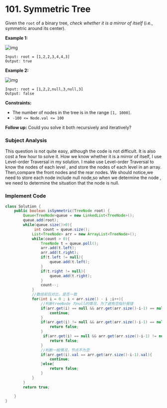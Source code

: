 # 101. Symmetric Tree

Given the `root` of a binary tree, *check whether it is a mirror of itself* (i.e., symmetric around its center).

 

**Example 1:**

![img](https://assets.leetcode.com/uploads/2021/02/19/symtree1.jpg)

```
Input: root = [1,2,2,3,4,4,3]
Output: true
```

**Example 2:**

![img](https://assets.leetcode.com/uploads/2021/02/19/symtree2.jpg)

```
Input: root = [1,2,2,null,3,null,3]
Output: false
```

 

**Constraints:**

- The number of nodes in the tree is in the range `[1, 1000]`.
- `-100 <= Node.val <= 100`

 

**Follow up:** Could you solve it both recursively and iteratively?



### Subject Analysis

This question is not quite easy, although the code is not difficult. It is also cost a few hour to solve it. How we know whether it is a mirror of itself, I use Level-order Traversal in my solution. I make use Level-order Traversal to know the nodes of each level , and store the nodes of each level in an array. Then,compare the front nodes and the rear nodes. We should notice,we need to store each node include null node,so when we determine the node , we need to determine the situation that the node is null.

### Implement Code

```java
class Solution {
    public boolean isSymmetric(TreeNode root) {
        Queue<TreeNode>queue = new LinkedList<TreeNode>();
        queue.add(root);
        while(queue.size()>0){
             int count = queue.size();
            List<TreeNode> arr = new ArrayList<TreeNode>();
            while(count > 0){
                TreeNode t = queue.poll();
                arr.add(t.left);
                arr.add(t.right);
                if(t.left != null){
                    queue.add(t.left);
                }
                if(t.right != null){
                    queue.add(t.right);
                }
                count--;
            }
            //数组前后对比，是否一致
            for(int i = 0 ; i < arr.size() - i ;i++){
                //判断treeNode 为null的情况，为了避免空指针报错
                if(arr.get(i) == null && arr.get(arr.size()-i-1) == null){
                    continue;
                }
                if(arr.get(i) != null && arr.get(arr.size()-i-1) == null){
                    return false;
                }
                 if(arr.get(i) == null && arr.get(arr.size()-i-1) != null){
                    return false;
                }
                //判断一般情况，节点不为空
                if(arr.get(i).val == arr.get(arr.size()-i-1).val){
                    continue;
                }else{
                    return false;
                }
            }
        }
        return true;
        
    }
}
```





